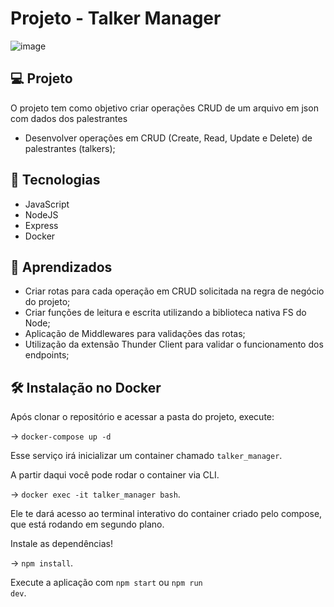# Projeto - Talker Manager

![image](https://user-images.githubusercontent.com/76914915/194444366-2bd35c18-4071-419b-acdf-1c13ccf9c77e.png)


## 

## 💻 Projeto

O projeto tem como objetivo criar operações CRUD de um arquivo em json com dados dos palestrantes

* Desenvolver operações em CRUD (Create, Read, Update e Delete) de palestrantes (talkers);

## 🚀 Tecnologias

* JavaScript
* NodeJS
* Express
* Docker


## :memo: Aprendizados

* Criar rotas para cada operação em CRUD solicitada na regra de negócio do projeto;
* Criar funções de leitura e escrita utilizando a biblioteca nativa FS do Node; 
* Aplicação de Middlewares para validações das rotas;
* Utilização da extensão Thunder Client para validar o funcionamento dos endpoints;


## 🛠 Instalação no Docker
Após clonar o repositório e acessar a pasta do projeto, execute:

 -> <code>docker-compose up -d</code>

Esse serviço irá inicializar um container chamado <code>talker_manager</code>.

A partir daqui você pode rodar o container via CLI.

 -> <code>docker exec -it talker_manager bash</code>.

Ele te dará acesso ao terminal interativo do container criado pelo compose, que está rodando em segundo plano.

Instale as dependências!

 -> <code>npm install</code>.

Execute a aplicação com <code>npm start</code> ou <code>npm run dev</code>.
